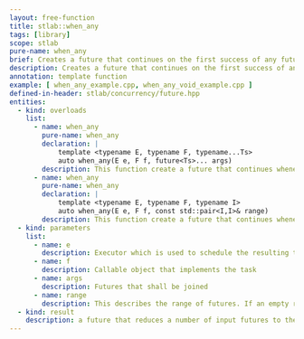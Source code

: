 ```yaml
---
layout: free-function
title: stlab::when_any
tags: [library]
scope: stlab
pure-name: when_any
brief: Creates a future that continues on the first success of any futures passed
description: Creates a future that continues on the first success of any futures passed. The results of all passed futures must be convertible to the first parameter of the continuing function. The function must accept the a second parameter of std::size_t. It will receive the index of the future that succeeded first.
annotation: template function
example: [ when_any_example.cpp, when_any_void_example.cpp ]
defined-in-header: stlab/concurrency/future.hpp
entities:
  - kind: overloads
    list:
      - name: when_any
        pure-name: when_any
        declaration: |
            template <typename E, typename F, typename...Ts>
            auto when_any(E e, F f, future<Ts>... args)
        description: This function create a future that continues whenever the first future of the passed arguments `args` succeeds.
      - name: when_any
        pure-name: when_any
        declaration: |
            template <typename E, typename F, typename I> 
            auto when_any(E e, F f, const std::pair<I,I>& range)
        description: This function create a future that continues whenever the first future within the range succeeds
  - kind: parameters
    list:
      - name: e
        description: Executor which is used to schedule the resulting task
      - name: f
        description: Callable object that implements the task
      - name: args
        description: Futures that shall be joined
      - name: range
        description: This describes the range of futures. If an empty range is provided then a stlab::future_exception with code stlab::future_errc::broken_promise is thrown.
  - kind: result
    description: a future that reduces a number of input futures to the first that successds and passes it to the associated function object
---
```

